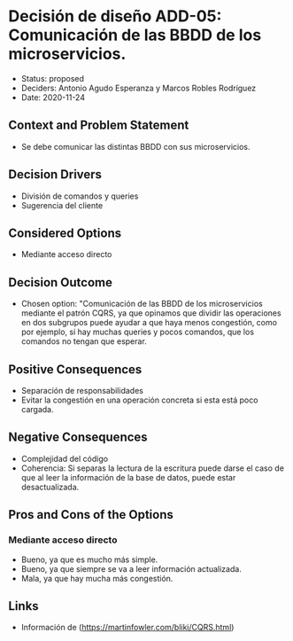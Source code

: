 # Decisión de diseño ADD-05: Comunicación de las BBDD de los microservicios.
* Status: proposed
* Deciders: Antonio Agudo Esperanza y Marcos Robles Rodríguez
* Date: 2020-11-24
## Context and Problem Statement
* Se debe comunicar las distintas BBDD con sus microservicios.
## Decision Drivers
* División de comandos y queries
* Sugerencia del cliente
## Considered Options
*  Mediante acceso directo
## Decision Outcome
* Chosen option: "Comunicación de las BBDD de los microservicios mediante el patrón CQRS, ya que opinamos que dividir las operaciones en dos subgrupos puede ayudar a que haya menos congestión, como por ejemplo, si hay muchas queries y pocos comandos, que los comandos no tengan que esperar.
## Positive Consequences
* Separación de responsabilidades
* Evitar la congestión en una operación concreta si esta está poco cargada.
## Negative Consequences
* Complejidad del código
* Coherencia: Si separas la lectura de la escritura puede darse el caso de que al leer la información de la base de datos, puede estar desactualizada.
## Pros and Cons of the Options
### Mediante acceso directo
* Bueno, ya que es mucho más simple.
* Bueno, ya que siempre se va a leer información actualizada.
* Mala, ya que hay mucha más congestión.

 
## Links <!-- optional -->

* Información de (https://martinfowler.com/bliki/CQRS.html) <!-- example: Refined by [ADR-0005](0005-example.md) -->

